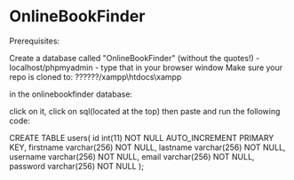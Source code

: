 # OnlineBookFinder

Prerequisites:

Create a database called "OnlineBookFinder"  (without the quotes!)    - localhost/phpmyadmin - type that in your browser window
Make sure your repo is cloned to: ??????/xampp\htdocs\xampp

in the onlinebookfinder database:

click on it, click on sql(located at the top)
then paste and run the following code:

CREATE TABLE users(
    id int(11) NOT NULL AUTO_INCREMENT PRIMARY KEY,
    firstname varchar(256) NOT NULL,
    lastname varchar(256) NOT NULL,
    username varchar(256) NOT NULL,
    email varchar(256) NOT NULL,
    password varchar(256) NOT NULL
    );